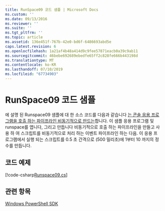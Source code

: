 ```yaml
---
title: RunSpace09 코드 샘플 | Microsoft Docs
ms.custom: ''
ms.date: 09/13/2016
ms.reviewer: ''
ms.suite: ''
ms.tgt_pltfrm: ''
ms.topic: article
ms.assetid: 136e451f-767b-42e0-bd6f-6486693abd5e
caps.latest.revision: 6
ms.openlocfilehash: 1a21af4b48a414d9c9fee57871eacb0a39c9ab11
ms.sourcegitcommit: 46bebe692689ebedfe65ff2c828fe666b443198d
ms.translationtype: MT
ms.contentlocale: ko-KR
ms.lasthandoff: 07/10/2019
ms.locfileid: "67734903"
---
```

# <a name="runspace09-code-sample"></a>RunSpace09 코드 샘플

에 설명 된 Runspace09 샘플에 대 한 소스 코드를 다음과 같습니다 [는 콘솔 응용 프로그램을 호출 하는 파이프라인 비동기적으로 만드는](https://msdn.microsoft.com/en-us/198c1c94-2a06-457e-93ce-c0d910618e47)합니다. 이 샘플 응용 프로그램 및 runspace를 엽니다, 그리고 만듭니다 비동기적으로 호출 하는 파이프라인을 만들고 사용 하 여 스크립트를 비동기적으로 처리 하는 이벤트 파이프라인 하는 다음. 이 응용 프로그램에서 실행 되는 스크립트를 0.5 초 간격으로 (500 밀리초)에 1부터 10 까지의 정수를 만듭니다.

## <a name="code-sample"></a>코드 예제

[!code-csharp[Runspace09.cs](../../powershell-sdk-samples/SDK-2.0/csharp/Runspace09/Runspace09.cs#L11-L113 "Runspace09.cs")]

## <a name="see-also"></a>관련 항목

[Windows PowerShell SDK](../windows-powershell-reference.md)